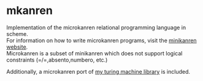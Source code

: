 # mkanren

Implementation of the microkanren relational programming language in scheme.  
For information on how to write microkanren programs, visit the [minikanren website](http://minikanren.org).  
Microkanren is a subset of minikanren which does not support logical constraints (=/=,absento,numbero, etc.)

Additionally, a microkanren port of [my turing machine library](https://github.com/zotlann/turing-machine) is included.
